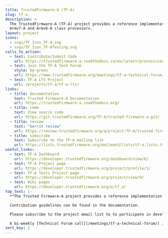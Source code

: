 ```yaml
---
title: TrustedFirmware-A (TF-A)
slug: tf-a
description: >
  The TrustedFirmware-A (TF-A) project provides a reference implementation of secure world software for
  Armv7-A and Armv8-A class processors.
layout: project
icons:
  - svgs/TF_Icon_TF-A.svg
  - svgs/TF_Icon_TF-ATesting.svg
calls_to_action:
  - text: Contribute/Submit Code
    url: https://trustedfirmware-a.readthedocs.io/en/latest/process/contributing.html
  - text: Join the TF-A Tech Forum
    style: bg-green
    url: https://www.trustedfirmware.org/meetings/tf-a-technical-forum/
  - text: TF-A LTS Project
    url: /projects/tf-a/tf-a-lts/
links:
  - title: documentation
    text: Trusted Firmware-A Documentation
    url: https://trustedfirmware-a.readthedocs.org/
  - title: code
    text: View source code
    url: https://git.trustedfirmware.org/TF-A/trusted-firmware-a.git/
  - title: review
    text: "Gerrit review"
    url: https://review.trustedfirmware.org/q/project:TF-A/trusted-firmware-a
  - title: subscribe
    text: Subscribe to the TF-A mailing list
    url: https://lists.trustedfirmware.org/mailman3/lists/tf-a.lists.trustedfirmware.org/
useful_links:
  - text: TF-A Dashboard
    url: https://developer.trustedfirmware.org/dashboard/view/6/
  - text: TF-A Project page
    url: https://developer.trustedfirmware.org/project/profile/1/
  - text: TF-A Tests Project page
    url: https://developer.trustedfirmware.org/project/view/9/
  - text: Wiki pages
    url: https://developer.trustedfirmware.org/w/tf_a/
top_text: |-
  **The Trusted Firmware-A project provides a reference implementation of secure world software for Armv7-A and Armv8-A class processors.**

  Contribution guidelines can be found in the documentation.

  Please subscribe to the project email list to to participate in development discussions.

  A bi-weekly [Technical Forum call](/meetings/tf-a-technical-forum/) is held to discuss technical subjects.
sort_key: 1
---
```

